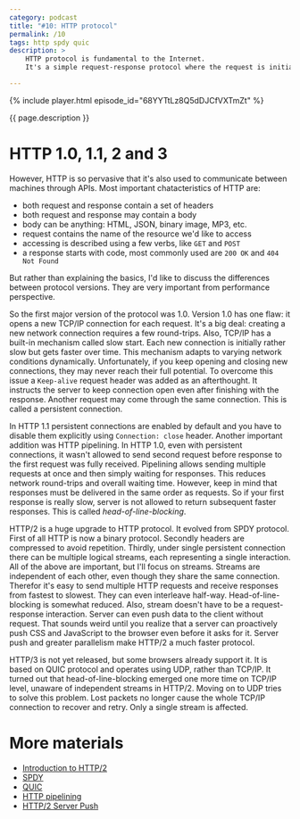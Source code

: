 ```yaml
---
category: podcast
title: "#10: HTTP protocol"
permalink: /10
tags: http spdy quic
description: >
    HTTP protocol is fundamental to the Internet.
    It's a simple request-response protocol where the request is initiated by the client, typically a web browser

---
```


{% include player.html episode_id="68YYTtLz8Q5dDJCfVXTmZt" %}

{{ page.description }}

# HTTP 1.0, 1.1, 2 and 3

However, HTTP is so pervasive that it's also used to communicate between machines through APIs.
Most important chatacteristics of HTTP are:

* both request and response contain a set of headers
* both request and response may contain a body
* body can be anything: HTML, JSON, binary image, MP3, etc.
* request contains the name of the resource we'd like to access
* accessing is described using a few verbs, like `GET` and `POST`
* a response starts with code, most commonly used are `200 OK` and `404 Not Found`

But rather than explaining the basics, I'd like to discuss the differences between protocol versions.
They are very important from performance perspective.

So the first major version of the protocol was 1.0.
Version 1.0 has one flaw: it opens a new TCP/IP connection for each request.
It's a big deal: creating a new network connection requires a few round-trips.
Also, TCP/IP has a built-in mechanism called slow start.
Each new connection is initially rather slow but gets faster over time.
This mechanism adapts to varying network conditions dynamically.
Unfortunately, if you keep opening and closing new connections, they may never reach their full potential.
To overcome this issue a `Keep-alive` request header was added as an afterthought.
It instructs the server to keep connection open even after finishing with the response.
Another request may come through the same connection.
This is called a persistent connection.

In HTTP 1.1 persistent connections are enabled by default and you have to disable them explicitly using `Connection: close` header.
Another important addition was HTTP pipelining.
In HTTP 1.0, even with persistent connections, it wasn't allowed to send second request before response to the first request was fully received.
Pipelining allows sending multiple requests at once and then simply waiting for responses.
This reduces network round-trips and overall waiting time.
However, keep in mind that responses must be delivered in the same order as requests.
So if your first response is really slow, server is not allowed to return subsequent faster responses.
This is called _head-of-line-blocking_.

HTTP/2 is a huge upgrade to HTTP protocol.
It evolved from SPDY protocol.
First of all HTTP is now a binary protocol.
Secondly headers are compressed to avoid repetition.
Thirdly, under single persistent connection there can be multiple logical streams, each representing a single interaction.
All of the above are important, but I'll focus on streams.
Streams are independent of each other, even though they share the same connection.
Therefor it's easy to send multiple HTTP requests and receive responses from fastest to slowest.
They can even interleave half-way.
Head-of-line-blocking is somewhat reduced.
Also, stream doesn't have to be a request-response interaction.
Server can even push data to the client without request.
That sounds weird until you realize that a server can proactively push CSS and JavaScript to the browser even before it asks for it.
Server push and greater parallelism make HTTP/2 a much faster protocol.

HTTP/3 is not yet released, but some browsers already support it.
It is based on QUIC protocol and operates using UDP, rather than TCP/IP.
It turned out that head-of-line-blocking emerged one more time on TCP/IP level, unaware of independent streams in HTTP/2.
Moving on to UDP tries to solve this problem.
Lost packets no longer cause the whole TCP/IP connection to recover and retry.
Only a single stream is affected.

# More materials

* [Introduction to HTTP/2](https://developers.google.com/web/fundamentals/performance/http2/)
* [SPDY](https://en.wikipedia.org/wiki/SPDY)
* [QUIC](https://en.wikipedia.org/wiki/QUIC)
* [HTTP pipelining](https://en.wikipedia.org/wiki/HTTP_pipelining)
* [HTTP/2 Server Push](https://en.wikipedia.org/wiki/HTTP/2_Server_Push)


